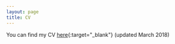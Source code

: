 ```yaml
---
layout: page
title: CV
---
```


You can find my CV [here](/pdfs/cv_march2018.pdf){:target="_blank"} (updated March 2018)

